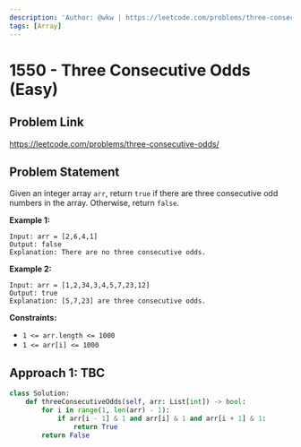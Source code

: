 ```yaml
---
description: 'Author: @wkw | https://leetcode.com/problems/three-consecutive-odds/'
tags: [Array]
---
```


# 1550 - Three Consecutive Odds (Easy)

## Problem Link

https://leetcode.com/problems/three-consecutive-odds/

## Problem Statement

Given an integer array `arr`, return `true` if there are three consecutive odd numbers in the array. Otherwise, return `false`.

**Example 1:**

```
Input: arr = [2,6,4,1]
Output: false
Explanation: There are no three consecutive odds.
```

**Example 2:**

```
Input: arr = [1,2,34,3,4,5,7,23,12]
Output: true
Explanation: [5,7,23] are three consecutive odds.
```

**Constraints:**

- `1 <= arr.length <= 1000`
- `1 <= arr[i] <= 1000`

## Approach 1: TBC

<Tabs>
<TabItem value="py" label="Python">
<SolutionAuthor name="@wkw"/>

```py
class Solution:
    def threeConsecutiveOdds(self, arr: List[int]) -> bool:
        for i in range(1, len(arr) - 1):
            if arr[i - 1] & 1 and arr[i] & 1 and arr[i + 1] & 1:
                return True
        return False
```

</TabItem>
</Tabs>
